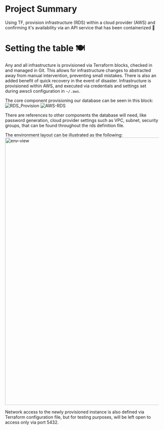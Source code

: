 # Project Summary
Using TF, provision infrastructure (RDS) within a cloud provider (AWS) and confirming it's availability via an API service that has been containerized 🐳

# Setting the table 🍽️
Any and all infrastructure is provisioned via Terraform blocks, checked in and managed in Git. This allows for infrastructure changes to abstracted away from manual intervention, preventing small mistakes. There is also an added benefit of quick recovery in the event of disaster. Infrastructure is provisioned within AWS, and executed via credentials and settings set during awscli configuration in `~/.aws`.

The core component provisioning our database can be seen in this block:
![RDS_Provision](https://github.com/user-attachments/assets/7375e889-6f8e-4c80-9d53-273e84cff88a)
![AWS-RDS](https://github.com/user-attachments/assets/e0100343-0389-4aae-a551-e6bb44cc365a)

There are references to other components the database will need, like password generation, cloud provider settings such as VPC, subnet, security groups, that can be found throughout the rds definition file.

The environment layout can be illustrated as the following:
<img width="878" alt="env-view" src="https://github.com/user-attachments/assets/12d167bc-618e-46fe-a780-cd584cda03e9" />

Network access to the newly provisioned instance is also defined via Terraform configuration file, but for testing purposes, will be left open to access only via port 5432.
